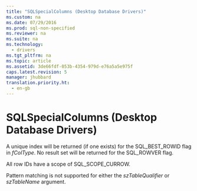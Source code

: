 ```yaml
---
title: "SQLSpecialColumns (Desktop Database Drivers)"
ms.custom: na
ms.date: 07/29/2016
ms.prod: sql-non-specified
ms.reviewer: na
ms.suite: na
ms.technology: 
  - drivers
ms.tgt_pltfrm: na
ms.topic: article
ms.assetid: 3de66fdf-053b-4354-979d-e76a5a5e975f
caps.latest.revision: 5
manager: jhubbard
translation.priority.ht: 
  - en-gb
---
```

# SQLSpecialColumns (Desktop Database Drivers)
A unique index will be returned (if one exists) for the SQL_BEST_ROWID flag in *fColType*. No result set will be returned for the SQL_ROWVER flag.  
  
 All row IDs have a scope of SQL_SCOPE_CURROW.  
  
 Pattern matching is not supported for either the *szTableQualifier* or *szTableName* argument.